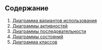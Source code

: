 ## Содержание
1) [Диаграмма вариантов использования](UseCases/README.md)  
2) [Диаграммы активностей](Activities/README.md)  
3) [Диаграммы последовательности](Sequence/README.md)  
4) [Диаграммы состояний](State/README.md)  
4) [Диаграммa классов](Class/README.md)  
